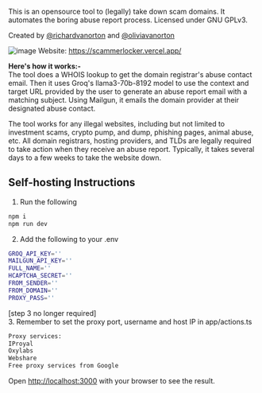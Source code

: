 This is an opensource tool to (legally) take down scam domains. It automates the boring abuse report process. Licensed under GNU GPLv3.

Created by 
[@richardvanorton](https://www.github.com/richardvanorton) and
[@oliviavanorton](https://www.github.com/oliviavanorton)

![image](https://github.com/user-attachments/assets/679ef9bc-0f36-4ab5-b941-fd8050bef6ed)
Website: https://scammerlocker.vercel.app/

<b>Here's how it works:-</b> <br>
The tool does a WHOIS lookup to get the domain registrar's abuse contact email. Then it uses Groq's llama3-70b-8192 model to use the context and target URL provided by the user to generate an abuse report email with a matching subject. Using Mailgun, it emails the domain provider at their designated abuse contact.

The tool works for any illegal websites, including but not limited to investment scams, crypto pump, and dump, phishing pages, animal abuse, etc. All domain registrars, hosting providers, and TLDs are legally required to take action when they receive an abuse report. Typically, it takes several days to a few weeks to take the website down.

## Self-hosting Instructions

1. Run the following
```bash
npm i
npm run dev
```

2. Add the following to your .env
```bash
GROQ_API_KEY=''
MAILGUN_API_KEY=''
FULL_NAME=''
HCAPTCHA_SECRET=''
FROM_SENDER=''
FROM_DOMAIN=''
PROXY_PASS=''
```
[step 3 no longer required] <br>
3. Remember to set the proxy port, username and host IP in app/actions.ts
```bash
Proxy services:
IProyal
Oxylabs
Webshare
Free proxy services from Google
```

Open [http://localhost:3000](http://localhost:3000) with your browser to see the result.
